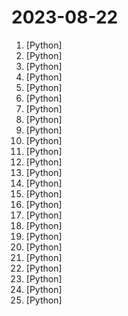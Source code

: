# 2023-08-22

1. [](https://github.comundefined "Official PyTorch implementation of CoDeF: Content Deformation Fields for Temporally Consistent Video Processing") [Python]
2. [](https://github.comundefined "Next generation face swapper and enhancer") [Python]
3. [](https://github.comundefined "Multi agent system for AI-driven software development. Combine LLM with DevOps tools to convert natural language requirements into working software. Supports any development language and extends the existing code.") [Python]
4. [](https://github.comundefined "Original reference implementation of 3D Gaussian Splatting for Real-Time Radiance Field Rendering") [Python]
5. [](https://github.comundefined "Advanced Python Mastery (course by @dabeaz)") [Python]
6. [](https://github.comundefined "Rinha de Backend - Edição 2023 Q3") [Python]
7. [](https://github.comundefined "A Gradio web UI for Large Language Models. Supports transformers, GPTQ, llama.cpp (ggml), Llama models.") [Python]
8. [](https://github.comundefined "Microservices approach to AGI. Modular components for AI apps or AGI agents. (... and solving some wicked LLM problems like ⚡ 2X faster LLaMA 2)") [Python]
9. [](https://github.comundefined "Investment Research for Everyone, Everywhere.") [Python]
10. [](https://github.comundefined "We write your reusable computer vision tools. 💜") [Python]
11. [](https://github.comundefined "Real-ESRGAN aims at developing Practical Algorithms for General Image/Video Restoration.") [Python]
12. [](https://github.comundefined "Code to accompany A Method for Animating Children's Drawings of the Human Figure") [Python]
13. [](https://github.comundefined "The Unofficial TikTok API Wrapper In Python") [Python]
14. [](https://github.comundefined "The official gpt4free repository | various collection of powerful language models") [Python]
15. [](https://github.comundefined "Interactive deep learning book with multi-framework code, math, and discussions. Adopted at 500 universities from 70 countries including Stanford, MIT, Harvard, and Cambridge.") [Python]
16. [](https://github.comundefined "A repository for automating incoming mail messages") [Python]
17. [](https://github.comundefined "An API wrapper for Discord written in Python.") [Python]
18. [](https://github.comundefined "Bringing Old Photo Back to Life (CVPR 2020 oral)") [Python]
19. [](https://github.comundefined "Python - 100天从新手到大师") [Python]
20. [](https://github.comundefined "A powerful and modular stable diffusion GUI with a graph/nodes interface.") [Python]
21. [](https://github.comundefined "A curated list of awesome Python frameworks, libraries, software and resources") [Python]
22. [](https://github.comundefined "🚀🎬 ShortGPT - Experimental AI framework for automated short/video content creation.") [Python]
23. [](https://github.comundefined "Flexible and powerful data analysis / manipulation library for Python, providing labeled data structures similar to R data.frame objects, statistical functions, and much more") [Python]
24. [](https://github.comundefined "🕵️ Email osint tool") [Python]
25. [](https://github.comundefined "Open-source tools for prompt testing and experimentation, with support for both LLMs (e.g. OpenAI, LLaMA) and vector databases (e.g. Chroma, Weaviate, LanceDB).") [Python]
